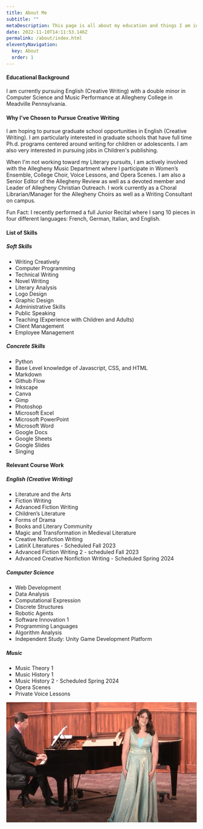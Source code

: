 ```yaml
---
title: About Me
subtitle: ""
metaDescription: This page is all about my education and things I am interested in.
date: 2022-11-10T14:11:53.146Z
permalink: /about/index.html
eleventyNavigation:
  key: About
  order: 1
---
```

#### Educational Background

I﻿ am currently pursuing English (Creative Writing) with a double minor in Computer Science and Music Performance at Allegheny College in Meadville Pennsylvania.

#### W﻿hy I've Chosen to Pursue Creative Writing

I am hoping to pursue graduate school opportunities in English (Creative Writing). I am particularly interested in graduate schools that have full time Ph.d. programs centered around writing for children or adolescents. I am also very interested in pursuing jobs in Children's publishing.

When I'm not working toward my Literary pursuits, I am actively involved with the Allegheny Music Department where I participate in Women’s Ensemble, College Choir, Voice Lessons, and Opera Scenes. I am also a Senior Editor of the Allegheny Review as well as a devoted member and Leader of Allegheny Christian Outreach. I work currently as a Choral Librarian/Manager for the Allegheny Choirs as well as a Writing Consultant on campus.

Fun Fact: I recently performed a full Junior Recital where I sang 10 pieces in four different languages: French, German, Italian, and English.

#### List of Skills

##### Soft Skills

- Writing Creatively
- Computer Programming
- Technical Writing
- Novel Writing
- Literary Analysis
- Logo Design
- Graphic Design
- Administrative Skills
- Public Speaking
- Teaching (Experience with Children and Adults)
- Client Management
- Employee Management

##### Concrete Skills

- Python
- Base Level knowledge of Javascript, CSS, and HTML
- Markdown
- Github Flow
- Inkscape
- Canva
- Gimp
- Photoshop
- Microsoft Excel
- Microsoft PowerPoint
- Microsoft Word
- Google Docs
- Google Sheets
- Google Slides
- Singing

#### Relevant Course Work

##### English (Creative Writing)

- Literature and the Arts
- Fiction Writing
- Advanced Fiction Writing
- Children’s Literature
- Forms of Drama
- Books and Literary Community
- Magic and Transformation in Medieval Literature
- Creative Nonfiction Writing
- LatinX Literatures - Scheduled Fall 2023
- Advanced Fiction Writing 2 - scheduled Fall 2023
- Advanced Creative Nonfiction Writing - Scheduled Spring 2024

##### Computer Science

- Web Development
- Data Analysis
- Computational Expression
- Discrete Structures
- Robotic Agents
- Software Innovation 1
- Programming Languages
- Algorithm Analysis
- Independent Study: Unity Game Development Platform

##### Music

- Music Theory 1
- Music History 1
- Music History 2 - Scheduled Spring 2024
- Opera Scenes
- Private Voice Lessons

![Picture of Evelyn Griffith Mid Recital](/src/assets/img/Recital-Picture-1.png "Evelyn Griffith Nov. 5th, 2022")